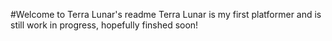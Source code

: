 #Welcome to Terra Lunar's readme
Terra Lunar is my first platformer and is still work in progress, hopefully finshed soon!

